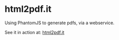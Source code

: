 html2pdf.it
===========
Using PhantomJS to generate pdfs, via a webservice.

See it in action at: [html2pdf.it](http://www.html2pdf.it)
